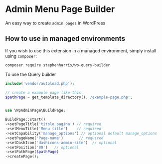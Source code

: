 # Admin Menu Page Builder
An easy way to create `admin pages` in WordPress


## How to use in managed environments

If you wish to use this extension in a managed environment, simply install using `composer`:

```
composer require stephenharris/wp-query-builder
```

To use the Query builder

```php
include('vendor/autoload.php');

// create a example page like this:
$pathPage = get_template_directory().'/example-page.php';


use \WpAdminPage\BuildPage;

BuildPage::start()
->setPageTitle('titolo pagina') // required
->setMenuTitle('Menu title')    // required
->setCapability('manage_options') // optional default manage_options
->setPageName('Page-name')       // required
->setDashIcon('dashicons-admin-site')  // optional
->setPosition('80')   // optional
->setPathPage($pathPage)
->createPage();
```
